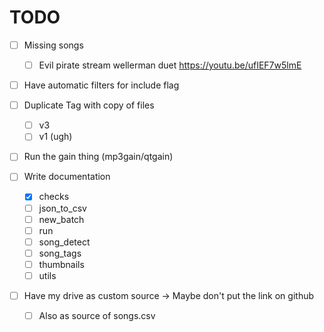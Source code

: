 # TODO
- [ ] Missing songs
  - [ ] Evil pirate stream wellerman duet https://youtu.be/ufIEF7w5lmE


- [ ] Have automatic filters for include flag
- [ ] Duplicate Tag with copy of files
  - [ ] v3
  - [ ] v1 (ugh)
- [ ] Run the gain thing (mp3gain/qtgain)

- [ ] Write documentation
  - [x] checks
  - [ ] json_to_csv
  - [ ] new_batch
  - [ ] run
  - [ ] song_detect
  - [ ] song_tags
  - [ ] thumbnails
  - [ ] utils
- [ ] Have my drive as custom source -> Maybe don't put the link on github
  - [ ] Also as source of songs.csv
